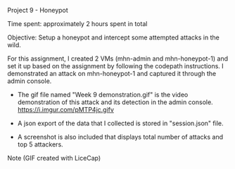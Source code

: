 Project 9 - Honeypot

Time spent: approximately 2 hours spent in total

Objective: Setup a honeypot and intercept some attempted attacks in the wild.



For this assignment, I created 2 VMs (mhn-admin and mhn-honeypot-1) and set it up based on the assignment by following the codepath instructions. I demonstrated an attack on mhn-honeypot-1 and captured it through the admin console.

  - The gif file named "Week 9 demonstration.gif" is the video demonstration of this attack and its detection in the admin console. https://i.imgur.com/pMTP4jc.gifv

  - A json export of the data that I collected is stored in "session.json" file.

  - A screenshot is also included that displays total number of attacks and top 5 attackers.

Note
(GIF created with LiceCap)
